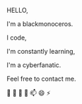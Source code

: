 
HELLO, 

I'm a blackmonoceros.

I code, 

I'm constantly learning, 

I'm a cyberfanatic. 

Feel free to contact me.

🌱  👯  🤔 💬 📫 😄 ⚡ 


